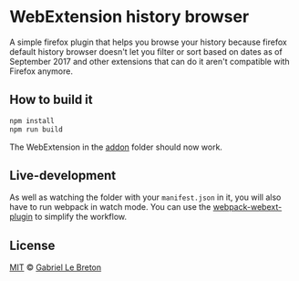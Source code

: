 # WebExtension history browser

A simple firefox plugin that helps you browse your history because firefox default history browser doesn't let you filter or sort based on dates as of September 2017 and other extensions that can do it aren't compatible with Firefox anymore.

## How to build it

```bash
npm install
npm run build
```

The WebExtension in the [addon](addon/) folder should now work.

## Live-development
As well as watching the folder with your `manifest.json` in it, you will also
have to run webpack in watch mode. You can use the
[webpack-webext-plugin](https://github.com/rpl/webpack-webext-plugin) to simplify the workflow.

## License

[MIT](LICENSE.md) © [Gabriel Le Breton](https://gableroux.com)